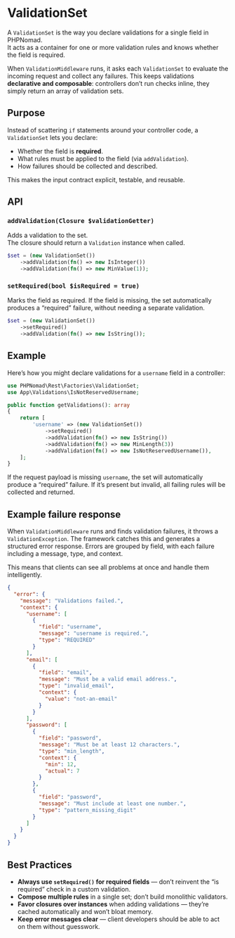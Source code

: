 # ValidationSet

A `ValidationSet` is the way you declare validations for a single field in PHPNomad.  
It acts as a container for one or more validation rules and knows whether the field is required.

When `ValidationMiddleware` runs, it asks each `ValidationSet` to evaluate the incoming request and collect any
failures. This keeps validations **declarative and composable**: controllers don’t run checks inline, they simply return
an array of validation sets.

## Purpose

Instead of scattering `if` statements around your controller code, a `ValidationSet` lets you declare:

- Whether the field is **required**.
- What rules must be applied to the field (via `addValidation`).
- How failures should be collected and described.

This makes the input contract explicit, testable, and reusable.

## API

### `addValidation(Closure $validationGetter)`

Adds a validation to the set.  
The closure should return a `Validation` instance when called.

```php
$set = (new ValidationSet())
    ->addValidation(fn() => new IsInteger())
    ->addValidation(fn() => new MinValue(1));
````

### `setRequired(bool $isRequired = true)`

Marks the field as required.
If the field is missing, the set automatically produces a “required” failure, without needing a separate validation.

```php
$set = (new ValidationSet())
    ->setRequired()
    ->addValidation(fn() => new IsString());
```

## Example

Here’s how you might declare validations for a `username` field in a controller:

```php
use PHPNomad\Rest\Factories\ValidationSet;
use App\Validations\IsNotReservedUsername;

public function getValidations(): array
{
    return [
        'username' => (new ValidationSet())
            ->setRequired()
            ->addValidation(fn() => new IsString())
            ->addValidation(fn() => new MinLength(3))
            ->addValidation(fn() => new IsNotReservedUsername()),
    ];
}
```

If the request payload is missing `username`, the set will automatically produce a “required” failure.
If it’s present but invalid, all failing rules will be collected and returned.

## Example failure response

When `ValidationMiddleware` runs and finds validation failures, it throws a `ValidationException`. The framework catches
this and generates a structured error response. Errors are grouped by field, with each failure including a message,
type, and context.

This means that clients can see all problems at once and handle them intelligently.

```json
{
  "error": {
    "message": "Validations failed.",
    "context": {
      "username": [
        {
          "field": "username",
          "message": "username is required.",
          "type": "REQUIRED"
        }
      ],
      "email": [
        {
          "field": "email",
          "message": "Must be a valid email address.",
          "type": "invalid_email",
          "context": {
            "value": "not-an-email"
          }
        }
      ],
      "password": [
        {
          "field": "password",
          "message": "Must be at least 12 characters.",
          "type": "min_length",
          "context": {
            "min": 12,
            "actual": 7
          }
        },
        {
          "field": "password",
          "message": "Must include at least one number.",
          "type": "pattern_missing_digit"
        }
      ]
    }
  }
}
```

## Best Practices

* **Always use `setRequired()` for required fields** — don’t reinvent the “is required” check in a custom validation.
* **Compose multiple rules** in a single set; don’t build monolithic validators.
* **Favor closures over instances** when adding validations — they’re cached automatically and won’t bloat memory.
* **Keep error messages clear** — client developers should be able to act on them without guesswork.